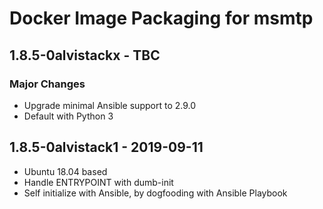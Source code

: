 # Docker Image Packaging for msmtp

## 1.8.5-0alvistackx - TBC

### Major Changes

  - Upgrade minimal Ansible support to 2.9.0
  - Default with Python 3

## 1.8.5-0alvistack1 - 2019-09-11

  - Ubuntu 18.04 based
  - Handle ENTRYPOINT with dumb-init
  - Self initialize with Ansible, by dogfooding with Ansible Playbook
